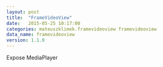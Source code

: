 ```yaml
---
layout: post
title:  "FrameVideoView"
date:   2015-05-25 10:17:00
categories: mateuszklimek.framevideoview framevideoview
data_name: framevideoview
version: 1.1.0
---
```


Expose MediaPlayer
